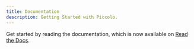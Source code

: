 ```yaml
---
title: Documentation
description: Getting Started with Piccolo.
---
```


Get started by reading the documentation, which is now available on [Read the Docs](http://piccolo-orm.readthedocs.org).
